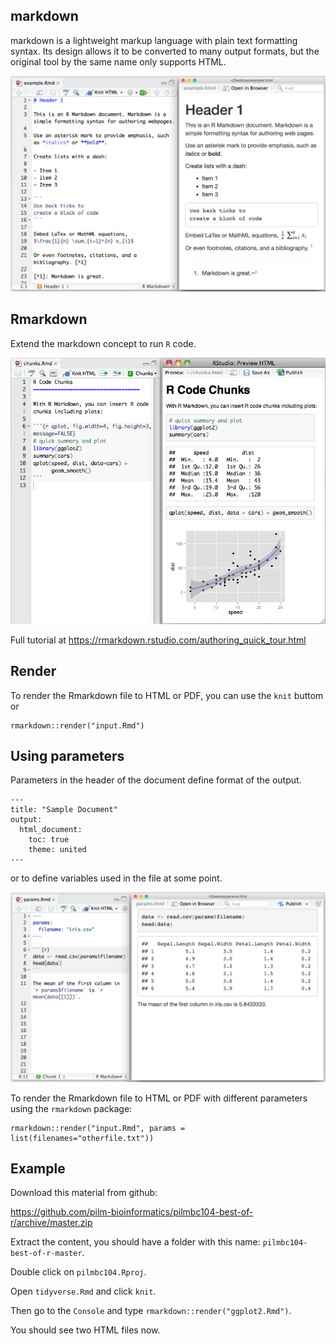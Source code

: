 ## markdown

markdown is a lightweight markup language with plain text formatting syntax. Its design allows it to be converted to many output formats, but the original tool by the same name only supports HTML.

![](img/markdown.png)

## Rmarkdown

Extend the markdown concept to run `R` code.

![](img/rmarkdown.png)


Full tutorial at https://rmarkdown.rstudio.com/authoring_quick_tour.html

## Render

To render the Rmarkdown file to HTML or PDF, you can use the `knit` buttom or 

```
rmarkdown::render("input.Rmd")
```

## Using parameters

Parameters in the header of the document define format of the output.

```
---
title: "Sample Document"
output:
  html_document:
    toc: true
    theme: united
---
```

or to define variables used in the file at some point. 

![](img/params.png)


To render the Rmarkdown file to HTML or PDF with different parameters using the `rmarkdown` package:

```
rmarkdown::render("input.Rmd", params = list(filenames="otherfile.txt"))
```

## Example

Download this material from github:

https://github.com/pilm-bioinformatics/pilmbc104-best-of-r/archive/master.zip

Extract the content, you should have a folder with this name: `pilmbc104-best-of-r-master`.

Double click on `pilmbc104.Rproj`.

Open `tidyverse.Rmd` and click `knit`.

Then go to the `Console` and type `rmarkdown::render("ggplot2.Rmd")`.

You should see two HTML files now.
